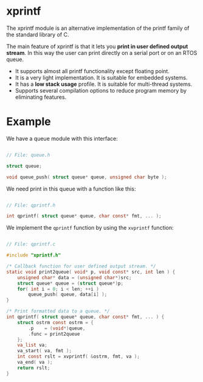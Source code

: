 # xprintf

The xprintf module is an alternative implementation of the printf family of the standard library of C.

The main feature of xprintf is that it lets you __print in user defined output stream__. In this way the user can print directly on a serial port or on an RTOS queue.

* It supports almost all printf functionality except floating point.
* It is a very light implementation. It is suitable for embedded systems.
* It has a __low stack usage__ profile. It is suitable for multi-thread systems.
* Supports several compilation options to reduce program memory by eliminating features.

# Example

We have a queue module with this interface:

```C

// File: queue.h

struct queue;

void queue_push( struct queue* queue, unsigned char byte );

```

We need print in this queue with a function like this:

```C

// File: qprintf.h

int qprintf( struct queue* queue, char const* fmt, ... );

```

We implement the `qprintf` function by using the `xvprintf` function:

```C

// File: qprintf.c

#include "xprintf.h"

/* Callback function for user defined output stream. */
static void print2queue( void* p, void const* src, int len ) {
    unsigned char* data = (unsigned char*)src;
    struct queue* queue = (struct queue*)p;
    for( int i = 0; i < len; ++i )
        queue_push( queue, data[i] );
}

/* Print formatted data to a queue. */
int qprintf( struct queue* queue, char const* fmt, ... ) {
    struct ostrm const ostrm = {
        .p    = (void*)queue,
        .func = print2queue
    };
    va_list va;
    va_start( va, fmt );
    int const rslt = xvprintf( &ostrm, fmt, va );
    va_end( va );
    return rslt;    
}

```
